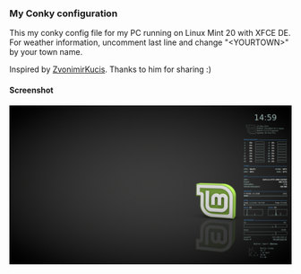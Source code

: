 ### My Conky configuration
This my conky config file for my PC running on Linux Mint 20 with XFCE DE.  
For weather information, uncomment last line and change "\<YOURTOWN\>" by your town name.

Inspired by [ZvonimirKucis](https://github.com/ZvonimirKucis/conky). Thanks to him for sharing :)

#### Screenshot

![Screenshot example](screenshot.jpg)
